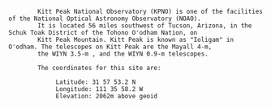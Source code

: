 
            Kitt Peak National Observatory (KPNO) is one of the facilities of the National Optical Astronomy Observatory (NOAO). 
            It is located 56 miles southwest of Tucson, Arizona, in the Schuk Toak District of the Tohono O'odham Nation, on 
            Kitt Peak Mountain. Kitt Peak is known as "Ioligam" in O'odham. The telescopes on Kitt Peak are the Mayall 4-m,
            the WIYN 3.5-m , and the WIYN 0.9-m telescopes. 
            
            The coordinates for this site are: 

                 Latitude: 31 57 53.2 N 
                 Longitude: 111 35 58.2 W 
                 Elevation: 2062m above geoid
        